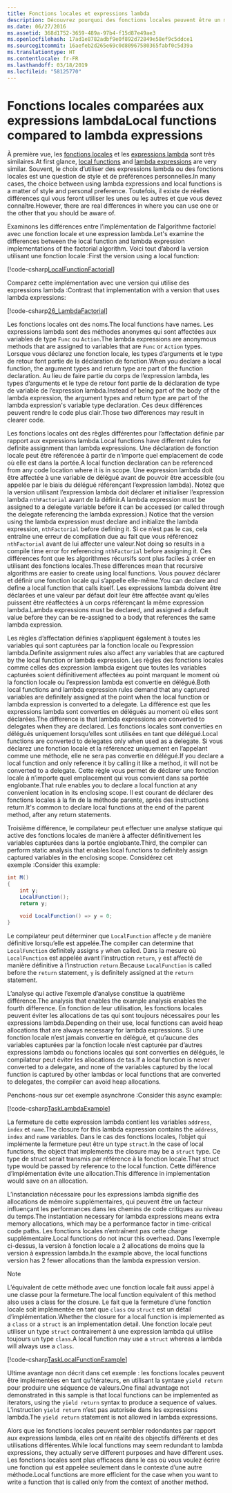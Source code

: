 ```yaml
---
title: Fonctions locales et expressions lambda
description: Découvrez pourquoi des fonctions locales peuvent être un meilleur choix que les expressions lambda.
ms.date: 06/27/2016
ms.assetid: 368d1752-3659-489a-97b4-f15d87e49ae3
ms.openlocfilehash: 17ad1e8782adbf9e0f892d72849e58ef9c5ddce1
ms.sourcegitcommit: 16aefeb2d265e69c0d80967580365fabf0c5d39a
ms.translationtype: HT
ms.contentlocale: fr-FR
ms.lasthandoff: 03/18/2019
ms.locfileid: "58125770"
---
```

# <a name="local-functions-compared-to-lambda-expressions"></a><span data-ttu-id="060ba-103">Fonctions locales comparées aux expressions lambda</span><span class="sxs-lookup"><span data-stu-id="060ba-103">Local functions compared to lambda expressions</span></span>

<span data-ttu-id="060ba-104">À première vue, les [fonctions locales](programming-guide/classes-and-structs/local-functions.md) et les [expressions lambda](./programming-guide/statements-expressions-operators/lambda-expressions.md) sont très similaires.</span><span class="sxs-lookup"><span data-stu-id="060ba-104">At first glance, [local functions](programming-guide/classes-and-structs/local-functions.md) and [lambda expressions](./programming-guide/statements-expressions-operators/lambda-expressions.md) are very similar.</span></span> <span data-ttu-id="060ba-105">Souvent, le choix d’utiliser des expressions lambda ou des fonctions locales est une question de style et de préférences personnelles.</span><span class="sxs-lookup"><span data-stu-id="060ba-105">In many cases, the choice between using lambda expressions and local functions is a matter of style and personal preference.</span></span> <span data-ttu-id="060ba-106">Toutefois, il existe de réelles différences qui vous feront utiliser les unes ou les autres et que vous devez connaître.</span><span class="sxs-lookup"><span data-stu-id="060ba-106">However, there are real differences in where you can use one or the other that you should be aware of.</span></span>

<span data-ttu-id="060ba-107">Examinons les différences entre l’implémentation de l’algorithme factoriel avec une fonction locale et une expression lambda.</span><span class="sxs-lookup"><span data-stu-id="060ba-107">Let's examine the differences between the local function and lambda expression implementations of the factorial algorithm.</span></span> <span data-ttu-id="060ba-108">Voici tout d’abord la version utilisant une fonction locale :</span><span class="sxs-lookup"><span data-stu-id="060ba-108">First the version using a local function:</span></span>

[!code-csharp[LocalFunctionFactorial](../../samples/snippets/csharp/new-in-7/MathUtilities.cs#37_LocalFunctionFactorial "Recursive factorial using local function")]

<span data-ttu-id="060ba-109">Comparez cette implémentation avec une version qui utilise des expressions lambda :</span><span class="sxs-lookup"><span data-stu-id="060ba-109">Contrast that implementation with a version that uses lambda expressions:</span></span>

[!code-csharp[26_LambdaFactorial](../../samples/snippets/csharp/new-in-7/MathUtilities.cs#38_LambdaFactorial "Recursive factorial using lambda expressions")]

<span data-ttu-id="060ba-110">Les fonctions locales ont des noms.</span><span class="sxs-lookup"><span data-stu-id="060ba-110">The local functions have names.</span></span> <span data-ttu-id="060ba-111">Les expressions lambda sont des méthodes anonymes qui sont affectées aux variables de type `Func` ou `Action`.</span><span class="sxs-lookup"><span data-stu-id="060ba-111">The lambda expressions are anonymous methods that are assigned to variables that are `Func` or `Action` types.</span></span> <span data-ttu-id="060ba-112">Lorsque vous déclarez une fonction locale, les types d’arguments et le type de retour font partie de la déclaration de fonction.</span><span class="sxs-lookup"><span data-stu-id="060ba-112">When you declare a local function, the argument types and return type are part of the function declaration.</span></span> <span data-ttu-id="060ba-113">Au lieu de faire partie du corps de l’expression lambda, les types d’arguments et le type de retour font partie de la déclaration de type de variable de l’expression lambda.</span><span class="sxs-lookup"><span data-stu-id="060ba-113">Instead of being part of the body of the lambda expression, the argument types and return type are part of the lambda expression's variable type declaration.</span></span> <span data-ttu-id="060ba-114">Ces deux différences peuvent rendre le code plus clair.</span><span class="sxs-lookup"><span data-stu-id="060ba-114">Those two differences may result in clearer code.</span></span>

<span data-ttu-id="060ba-115">Les fonctions locales ont des règles différentes pour l’affectation définie par rapport aux expressions lambda.</span><span class="sxs-lookup"><span data-stu-id="060ba-115">Local functions have different rules for definite assignment than lambda expressions.</span></span> <span data-ttu-id="060ba-116">Une déclaration de fonction locale peut être référencée à partir de n’importe quel emplacement de code où elle est dans la portée.</span><span class="sxs-lookup"><span data-stu-id="060ba-116">A local function declaration can be referenced from any code location where it is in scope.</span></span> <span data-ttu-id="060ba-117">Une expression lambda doit être affectée à une variable de délégué avant de pouvoir être accessible (ou appelée par le biais du délégué référençant l’expression lambda). Notez que la version utilisant l’expression lambda doit déclarer et initialiser l’expression lambda `nthFactorial` avant de la définir.</span><span class="sxs-lookup"><span data-stu-id="060ba-117">A lambda expression must be assigned to a delegate variable before it can be accessed (or called through the delegate referencing the lambda expression.) Notice that the version using the lambda expression must declare and initialize the lambda expression, `nthFactorial` before defining it.</span></span> <span data-ttu-id="060ba-118">Si ce n’est pas le cas, cela entraîne une erreur de compilation due au fait que vous référencez `nthFactorial` avant de lui affecter une valeur.</span><span class="sxs-lookup"><span data-stu-id="060ba-118">Not doing so results in a compile time error for referencing `nthFactorial` before assigning it.</span></span>
<span data-ttu-id="060ba-119">Ces différences font que les algorithmes récursifs sont plus faciles à créer en utilisant des fonctions locales.</span><span class="sxs-lookup"><span data-stu-id="060ba-119">These differences mean that recursive algorithms are easier to create using local functions.</span></span> <span data-ttu-id="060ba-120">Vous pouvez déclarer et définir une fonction locale qui s’appelle elle-même.</span><span class="sxs-lookup"><span data-stu-id="060ba-120">You can declare and define a local function that calls itself.</span></span> <span data-ttu-id="060ba-121">Les expressions lambda doivent être déclarées et une valeur par défaut doit leur être affectée avant qu’elles puissent être réaffectées à un corps référençant la même expression lambda.</span><span class="sxs-lookup"><span data-stu-id="060ba-121">Lambda expressions must be declared, and assigned a default value before they can be re-assigned to a body that references the same lambda expression.</span></span>

<span data-ttu-id="060ba-122">Les règles d’affectation définies s’appliquent également à toutes les variables qui sont capturées par la fonction locale ou l’expression lambda.</span><span class="sxs-lookup"><span data-stu-id="060ba-122">Definite assignment rules also affect any variables that are captured by the local function or lambda expression.</span></span> <span data-ttu-id="060ba-123">Les règles des fonctions locales comme celles des expression lambda exigent que toutes les variables capturées soient définitivement affectées au point marquant le moment où la fonction locale ou l’expression lambda est convertie en délégué.</span><span class="sxs-lookup"><span data-stu-id="060ba-123">Both local functions and lambda expression rules demand that any captured variables are definitely assigned at the point when the local function or lambda expression is converted to a delegate.</span></span> <span data-ttu-id="060ba-124">La différence est que les expressions lambda sont converties en délégués au moment où elles sont déclarées.</span><span class="sxs-lookup"><span data-stu-id="060ba-124">The difference is that lambda expressions are converted to delegates when they are declared.</span></span> <span data-ttu-id="060ba-125">Les fonctions locales sont converties en délégués uniquement lorsqu’elles sont utilisées en tant que délégué.</span><span class="sxs-lookup"><span data-stu-id="060ba-125">Local functions are converted to delegates only when used as a delegate.</span></span> <span data-ttu-id="060ba-126">Si vous déclarez une fonction locale et la référencez uniquement en l’appelant comme une méthode, elle ne sera pas convertie en délégué.</span><span class="sxs-lookup"><span data-stu-id="060ba-126">If you declare a local function and only reference it by calling it like a method, it will not be converted to a delegate.</span></span> <span data-ttu-id="060ba-127">Cette règle vous permet de déclarer une fonction locale à n’importe quel emplacement qui vous convient dans sa portée englobante.</span><span class="sxs-lookup"><span data-stu-id="060ba-127">That rule enables you to declare a local function at any convenient location in its enclosing scope.</span></span> <span data-ttu-id="060ba-128">Il est courant de déclarer des fonctions locales à la fin de la méthode parente, après des instructions return.</span><span class="sxs-lookup"><span data-stu-id="060ba-128">It's common to declare local functions at the end of the parent method, after any return statements.</span></span>

<span data-ttu-id="060ba-129">Troisième différence, le compilateur peut effectuer une analyse statique qui active des fonctions locales de manière à affecter définitivement les variables capturées dans la portée englobante.</span><span class="sxs-lookup"><span data-stu-id="060ba-129">Third, the compiler can perform static analysis that enables local functions to definitely assign captured variables in the enclosing scope.</span></span> <span data-ttu-id="060ba-130">Considérez cet exemple :</span><span class="sxs-lookup"><span data-stu-id="060ba-130">Consider this example:</span></span>

```csharp
int M()
{
    int y;
    LocalFunction();
    return y;

    void LocalFunction() => y = 0;
}
```

<span data-ttu-id="060ba-131">Le compilateur peut déterminer que `LocalFunction` affecte `y` de manière définitive lorsqu’elle est appelée.</span><span class="sxs-lookup"><span data-stu-id="060ba-131">The compiler can determine that `LocalFunction` definitely assigns `y` when called.</span></span> <span data-ttu-id="060ba-132">Dans la mesure où `LocalFunction` est appelée avant l’instruction `return`, `y` est affecté de manière définitive à l’instruction `return`.</span><span class="sxs-lookup"><span data-stu-id="060ba-132">Because `LocalFunction` is called before the `return` statement, `y` is definitely assigned at the `return` statement.</span></span>

<span data-ttu-id="060ba-133">L’analyse qui active l’exemple d’analyse constitue la quatrième différence.</span><span class="sxs-lookup"><span data-stu-id="060ba-133">The analysis that enables the example analysis enables the fourth difference.</span></span>
<span data-ttu-id="060ba-134">En fonction de leur utilisation, les fonctions locales peuvent éviter les allocations de tas qui sont toujours nécessaires pour les expressions lambda.</span><span class="sxs-lookup"><span data-stu-id="060ba-134">Depending on their use, local functions can avoid heap allocations that are always necessary for lambda expressions.</span></span> <span data-ttu-id="060ba-135">Si une fonction locale n’est jamais convertie en délégué, et qu’aucune des variables capturées par la fonction locale n’est capturée par d’autres expressions lambda ou fonctions locales qui sont converties en délégués, le compilateur peut éviter les allocations de tas.</span><span class="sxs-lookup"><span data-stu-id="060ba-135">If a local function is never converted to a delegate, and none of the variables captured by the local function is captured by other lambdas or local functions that are converted to delegates, the compiler can avoid heap allocations.</span></span> 

<span data-ttu-id="060ba-136">Penchons-nous sur cet exemple asynchrone :</span><span class="sxs-lookup"><span data-stu-id="060ba-136">Consider this async example:</span></span>

[!code-csharp[TaskLambdaExample](../../samples/snippets/csharp/new-in-7/AsyncWork.cs#36_TaskLambdaExample "Task returning method with lambda expression")]

<span data-ttu-id="060ba-137">La fermeture de cette expression lambda contient les variables `address`, `index` et `name`.</span><span class="sxs-lookup"><span data-stu-id="060ba-137">The closure for this lambda expression contains the `address`, `index` and `name` variables.</span></span> <span data-ttu-id="060ba-138">Dans le cas des fonctions locales, l’objet qui implémente la fermeture peut être un type `struct`.</span><span class="sxs-lookup"><span data-stu-id="060ba-138">In the case of local functions, the object that implements the closure may be a `struct` type.</span></span> <span data-ttu-id="060ba-139">Ce type de struct serait transmis par référence à la fonction locale.</span><span class="sxs-lookup"><span data-stu-id="060ba-139">That struct type would be passed by reference to the local function.</span></span> <span data-ttu-id="060ba-140">Cette différence d’implémentation évite une allocation.</span><span class="sxs-lookup"><span data-stu-id="060ba-140">This difference in implementation would save on an allocation.</span></span>

<span data-ttu-id="060ba-141">L’instanciation nécessaire pour les expressions lambda signifie des allocations de mémoire supplémentaires, qui peuvent être un facteur influençant les performances dans les chemins de code critiques au niveau du temps.</span><span class="sxs-lookup"><span data-stu-id="060ba-141">The instantiation necessary for lambda expressions means extra memory allocations, which may be a performance factor in time-critical code paths.</span></span>
<span data-ttu-id="060ba-142">Les fonctions locales n’entraînent pas cette charge supplémentaire.</span><span class="sxs-lookup"><span data-stu-id="060ba-142">Local functions do not incur this overhead.</span></span> <span data-ttu-id="060ba-143">Dans l’exemple ci-dessus, la version à fonction locale a 2 allocations de moins que la version à expression lambda.</span><span class="sxs-lookup"><span data-stu-id="060ba-143">In the example above, the local functions version has 2 fewer allocations than the lambda expression version.</span></span>

> [!NOTE]
> <span data-ttu-id="060ba-144">L’équivalent de cette méthode avec une fonction locale fait aussi appel à une classe pour la fermeture.</span><span class="sxs-lookup"><span data-stu-id="060ba-144">The local function equivalent of this method also uses a class for the closure.</span></span> <span data-ttu-id="060ba-145">Le fait que la fermeture d’une fonction locale soit implémentée en tant que `class` ou `struct` est un détail d’implémentation.</span><span class="sxs-lookup"><span data-stu-id="060ba-145">Whether the closure for a local function is implemented as a `class` or a `struct` is an implementation detail.</span></span> <span data-ttu-id="060ba-146">Une fonction locale peut utiliser un type `struct` contrairement à une expression lambda qui utilise toujours un type `class`.</span><span class="sxs-lookup"><span data-stu-id="060ba-146">A local function may use a `struct` whereas a lambda will always use a `class`.</span></span>

[!code-csharp[TaskLocalFunctionExample](../../samples/snippets/csharp/new-in-7/AsyncWork.cs#29_TaskExample "Task returning method with local function")]

<span data-ttu-id="060ba-147">Ultime avantage non décrit dans cet exemple : les fonctions locales peuvent être implémentées en tant qu’itérateurs, en utilisant la syntaxe `yield return` pour produire une séquence de valeurs.</span><span class="sxs-lookup"><span data-stu-id="060ba-147">One final advantage not demonstrated in this sample is that local functions can be implemented as iterators, using the `yield return` syntax to produce a sequence of values.</span></span> <span data-ttu-id="060ba-148">L’instruction `yield return` n’est pas autorisée dans les expressions lambda.</span><span class="sxs-lookup"><span data-stu-id="060ba-148">The `yield return` statement is not allowed in lambda expressions.</span></span>

<span data-ttu-id="060ba-149">Alors que les fonctions locales peuvent sembler redondantes par rapport aux expressions lambda, elles ont en réalité des objectifs différents et des utilisations différentes.</span><span class="sxs-lookup"><span data-stu-id="060ba-149">While local functions may seem redundant to lambda expressions, they actually serve different purposes and have different uses.</span></span>
<span data-ttu-id="060ba-150">Les fonctions locales sont plus efficaces dans le cas où vous voulez écrire une fonction qui est appelée seulement dans le contexte d’une autre méthode.</span><span class="sxs-lookup"><span data-stu-id="060ba-150">Local functions are more efficient for the case when you want to write a function that is called only from the context of another method.</span></span>

